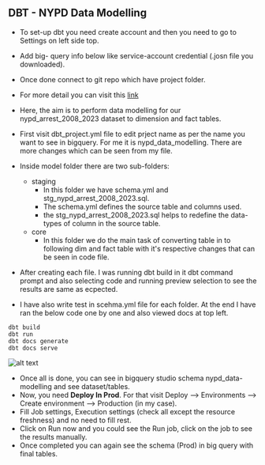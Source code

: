## DBT - NYPD Data Modelling
- To set-up dbt you need create account and then you need to go to Settings on left side top.
- Add big- query info below like service-account credential (.josn file you downloaded).
- Once done connect to git repo which have project folder.
- For more detail you can visit this [link](https://docs.getdbt.com/guides/bigquery?step=1)

- Here, the aim is to perform data modelling for our nypd_arrest_2008_2023 dataset to dimension and fact tables.
- First visit dbt_project.yml file to edit prject name as per the name you want to see in bigquery. For me it is nypd_data_modelling. There are more changes which can be seen from my file.
- Inside model folder there are two sub-folders:
    - staging
        - In this folder we have schema.yml and stg_nypd_arrest_2008_2023.sql.
        - The schema.yml defines the source table and columns used.
        - the stg_nypd_arrest_2008_2023.sql helps to redefine the data-types of column in the source table.
    - core
        - In this folder we do the main task of converting table in to following dim and fact table with it's respective changes that can be seen in code file.
- After creating each file. I was running dbt build in it dbt command prompt and also selecting code and running preview selection to see the results are same as ecpected.
- I have also write test in scehma.yml file for each folder. At the end I have ran the below code one by one and also viewed docs at top left.
 ```dbt
dbt build
dbt run
dbt docs generate
dbt docs serve
```
![alt text](dbt_docs.png)

- Once all is done, you can see in bigquery studio schema nypd_data-modelling and see dataset/tables.
- Now, you need **Deploy In Prod**. For that visit Deploy --> Environments --> Create environment --> Production (in my case).
- Fill Job settings, Execution settings (check all except the resource freshness) and no need to fill rest.
- Click on Run now and you could see the Run job, click on the job to see the results manually.
- Once completed you can again see the schema (Prod) in big query with final tables. 



